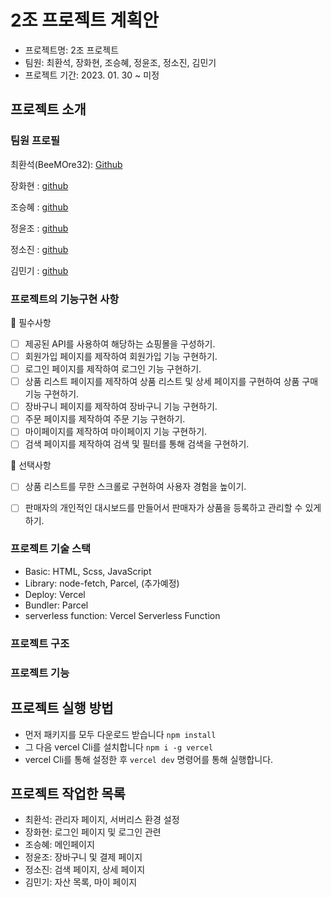 # 2조 프로젝트 계획안

- 프로젝트명: 2조 프로젝트
- 팀원: 최환석, 장화현, 조승혜, 정윤조, 정소진, 김민기
- 프로젝트 기간: 2023. 01. 30 ~ 미정

## 프로젝트 소개

### 팀원 프로필

최환석(BeeMOre32): [Github](https://github.com/BeeMOre32)

장화현 : [github](https://github.com/janghwahyun)

조승혜 : [github](https://github.com/tmdgp0212)

정윤조 : [github](https://github.com/jyj1111)

정소진 : [github](https://github.com/thwls475)

김민기 : [github](https://github.com/minki-dev)

### 프로젝트의 기능구현 사항

📌 필수사항
- [ ] 제공된 API를 사용하여 해당하는 쇼핑몰을 구성하기.
- [ ] 회원가입 페이지를 제작하여 회원가입 기능 구현하기.
- [ ] 로그인 페이지를 제작하여 로그인 기능 구현하기.
- [ ] 상품 리스트 페이지를 제작하여 상품 리스트 및 상세 페이지를 구현하여 상품 구매 기능 구현하기.
- [ ] 장바구니 페이지를 제작하여 장바구니 기능 구현하기.
- [ ] 주문 페이지를 제작하여 주문 기능 구현하기.
- [ ] 마이페이지를 제작하여 마이페이지 기능 구현하기.
- [ ] 검색 페이지를 제작하여 검색 및 필터를 통해 검색을 구현하기.

📜 선택사항
- [ ] 상품 리스트를 무한 스크롤로 구현하여 사용자 경험을 높이기.
- [ ] 판매자의 개인적인 대시보드를 만들어서 판매자가 상품을 등록하고 관리할 수 있게 하기.


### 프로젝트 기술 스택

- Basic: HTML, Scss, JavaScript
- Library: node-fetch, Parcel, (추가예정)
- Deploy: Vercel
- Bundler: Parcel
- serverless function: Vercel Serverless Function

### 프로젝트 구조

### 프로젝트 기능

## 프로젝트 실행 방법

- 먼저 패키지를 모두 다운로드 받습니다 `npm install`
- 그 다음 vercel Cli를 설치합니다 `npm i -g vercel`
- vercel Cli를 통해 설정한 후 `vercel dev` 명령어를 통해 실행합니다.

## 프로젝트 작업한 목록

- 최환석: 관리자 페이지, 서버리스 환경 설정
- 장화현: 로그인 페이지 및 로그인 관련
- 조승혜: 메인페이지
- 정윤조: 장바구니 및 결제 페이지
- 정소진: 검색 페이지, 상세 페이지
- 김민기: 자산 목록, 마이 페이지
